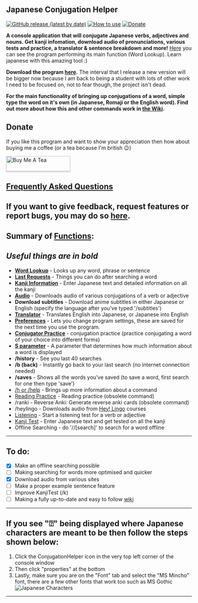 ## Japanese Conjugation Helper

[![GitHub release (latest by date)](https://img.shields.io/github/v/release/hopto-dot/Japanese-Conjugation-Helper?color=light%20green&label=Latest)](https://github.com/hopto-dot/Japanese-Conjugation-Helper/releases/latest)
[![How to use](https://img.shields.io/badge/Wiki-How%20to%20use-green)](https://github.com/hopto-dot/Japanese-Conjugation-Helper/wiki/How-to-use)
[![Donate](https://img.shields.io/badge/Donate-Buy%20Me%20A%20Coffee-important.svg)](https://www.buymeacoffee.com/hoptodot)

**A console application that will conjugate Japanese verbs, adjectives and nouns. Get kanji infomation, download audio of pronunciations, various tests and practice, a translator & sentence breakdown and more!** [Here](https://imgur.com/DlKXeyl) you can see the program performing its main function (Word Lookup). Learn japanese with this amazing tool :)

**Download the program [here](https://github.com/hopto-dot/Japanese-Conjugation-Helper/releases).** The interval that I release a new version will be bigger now because I am back to being a student with lots of other work I need to be focused on, not to fear though, the project isn't dead.

**For the main functionality of bringing up conjugations of a word, simple type the word on it's own (in Japanese, Romaji or the English word). Find out more about how this and other commands work in [the Wiki](https://github.com/hopto-dot/Japanese-Conjugation-Helper/wiki/How-to-use).**

## Donate

If you like this program and want to show your appreciation then how about buying me a coffee (or a tea because I'm british 😉)

<a href="https://www.buymeacoffee.com/hoptodot" target="_blank"><img src="https://www.buymeacoffee.com/assets/img/custom_images/orange_img.png" alt="Buy Me A Tea" style="height: 41px !important;width: 174px !important;box-shadow: 0px 3px 2px 0px rgba(190, 190, 190, 0.5) !important;-webkit-box-shadow: 0px 3px 2px 0px rgba(190, 190, 190, 0.5) !important;" ></a>

## [Frequently Asked Questions](https://github.com/hopto-dot/Japanese-Conjugation-Helper/wiki/FAQ)

## If you want to give feedback, request features or report bugs, you may do so [here](https://forms.gle/WNV1s41cWKrjSMhH6).

## **Summary of [Functions](https://github.com/hopto-dot/Japanese-Conjugation-Helper/wiki/How-to-use#list-of-commands):**
## *Useful things are in bold*
* **[Word Lookup](https://github.com/hopto-dot/Japanese-Conjugation-Helper/wiki/How-to-use#word-lookup)** - Looks up any word, phrase or sentence
* **[Last Requests](https://github.com/hopto-dot/Japanese-Conjugation-Helper/wiki/How-to-use#last-requests)** - Things you can do after searching a word
* **[Kanji Information](https://github.com/hopto-dot/Japanese-Conjugation-Helper/wiki/How-to-use#kanji-information)** - Enter Japanese text and detailed information on all the kanji
* **[Audio](https://github.com/hopto-dot/Japanese-Conjugation-Helper/wiki/How-to-use#audio)** - Downloads audio of various conjugations of a verb or adjective
* **Download subtitles** - Download anime subtitles in either Japanese or English (specify the language after you've typed '/subtitles')
* **[Translator](https://github.com/hopto-dot/Japanese-Conjugation-Helper/wiki/How-to-use#translator)** - Translates English into Japanese, or Japanese into English
* **[Preferences](https://github.com/hopto-dot/Japanese-Conjugation-Helper/wiki/How-to-use#prefs-command)** - Lets you change program settings, these are saved for the next time you use the program.
* [**Conjugator Practice**](https://github.com/hopto-dot/Japanese-Conjugation-Helper/wiki/How-to-use#conjugation-practice) - conjugation practice (practice conjugating a word of your choice into different forms)
* **[S parameter](https://github.com/hopto-dot/Japanese-Conjugation-Helper/wiki/How-to-use#s-parameter)** - A parameter that determines how much information about a word is displayed
* **/history** - See you last 40 searches
* **/b (back)** - Instantly go back to your last search (no internet connection needed)
* **/saves** - Shows all the words you've saved (to save a word, first search for one then type 'save')
* [/h or /help](https://github.com/hopto-dot/Japanese-Conjugation-Helper/wiki/How-to-use#help-command) - Brings up more information about a command
* [Reading Practice](https://github.com/hopto-dot/Japanese-Conjugation-Helper/wiki/How-to-use#reading-practice) - Reading practice (obsolete command)
* /ranki - Reverse Anki: Generate reverse anki cards (obsolete command)
* /heylingo - Downloads audio from [Hey! Lingo](https://www.heylingo.com/) courses
* [Listening](https://github.com/hopto-dot/Japanese-Conjugation-Helper/wiki/How-to-use#listening) - Start a listening test for a verb or adjective
* [Kanji Test](https://github.com/hopto-dot/Japanese-Conjugation-Helper/wiki/How-to-use#kanji-test) - Enter Japanese text and get tested on all the kanji
* Offline Searching - do '//[search]' to search for a word offline
***
## To do:
- [X] Make an offline searching possible
- [ ] Making searching for words more optimised and quicker
- [X] Download audio from various sites
- [ ] Make a proper example sentence feature
- [ ] Improve KanjiTest (/k)
- [ ] Making a fully up-to-date and easy to follow [wiki](https://github.com/hopto-dot/Japanese-Conjugation-Helper/wiki/How-to-use#index)

***
## **If you see "⍰" being displayed where Japanese characters are meant to be then follow the steps shown below:**
1. Click the ConjugationHelper icon in the very top left corner of the console window
2. Then click "properties" at the bottom
3. Lastly, make sure you are on the "Font" tab and select the "MS Mincho" font, there are a few other fonts that work too such as MS Gothic
![Japanese Characters](https://i.imgur.com/x7gDhB9.png)
***
